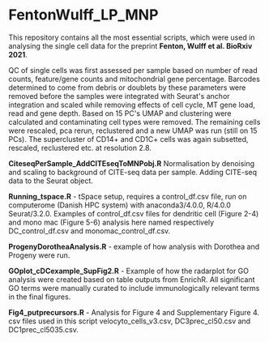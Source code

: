 # FentonWulff_LP_MNP
This repository contains all the most essential scripts, which were used in analysing the single cell data for the preprint **Fenton, Wulff et al. BioRxiv 2021**.

QC of single cells was first assessed per sample based on number of read counts, feature/gene counts and mitochondrial gene percentage. Barcodes determined to come from debris or doublets by these parameters were removed before the samples were integrated with Seurat's anchor integration and scaled while removing effects of cell cycle, MT gene load, read and gene depth. Based on 15 PC's UMAP and clustering were calculated and contaminating cell types were removed. The remaining cells were rescaled, pca rerun, reclustered and a new UMAP was run (still on 15 PCs).
The supercluster of CD14+ and CD1C+ cells was again subsetted, rescaled, reclustered etc. at resolution 2.8.

**CiteseqPerSample_AddCITEseqToMNPobj.R** Normalisation by denoising and scaling to background of CITE-seq data per sample. Adding CITE-seq data to the Seurat object.

**Running_tspace.R** - tSpace setup, requires a control_df.csv file, run on computerome (Danish HPC system) with anaconda3/4.0.0, R/4.0.0 Seurat/3.2.0. Examples of control_df.csv files for dendritic cell (Figure 2-4) and mono mac (Figure 5-6) analysis here named respectively DC_control_df.csv and monomac_control_df.csv.

**ProgenyDorotheaAnalysis.R** - example of how analysis with Dorothea and Progeny were run.

**GOplot_cDCexample_SupFig2.R** - Example of how the radarplot for GO analysis were created based on table outputs from EnrichR. All significant GO terms were manually curated to include immunologically relevant terms in the final figures.

**Fig4_putprecursors.R** - Analysis for Figure 4 and Supplementary Figure 4. csv files used in this script velocyto_cells_v3.csv, DC3prec_cl50.csv and DC1prec_cl5035.csv.
